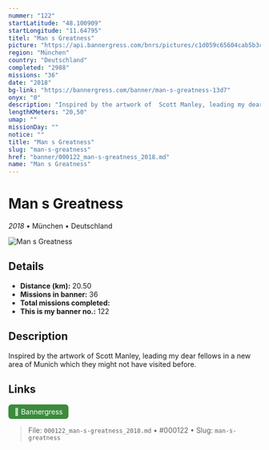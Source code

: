 ```yaml
---
nummer: "122"
startLatitude: "48.100909"
startLongitude: "11.64795"
titel: "Man s Greatness"
picture: "https://api.bannergress.com/bnrs/pictures/c1d059c65604cab5b3cfc53523d2005c"
region: "München"
country: "Deutschland"
completed: "2988"
missions: "36"
date: "2018"
bg-link: "https://bannergress.com/banner/man-s-greatness-13d7"
onyx: "0"
description: "Inspired by the artwork of  Scott Manley, leading my dear fellows in a new area of Munich which they might not have visited before."
lengthKMeters: "20,50"
umap: ""
missionDay: ""
notice: ""
title: "Man s Greatness"
slug: "man-s-greatness"
href: "banner/000122_man-s-greatness_2018.md"
name: "Man s Greatness"
---
```

# Man s Greatness

*2018* • München • Deutschland

![Man s Greatness](https://api.bannergress.com/bnrs/pictures/c1d059c65604cab5b3cfc53523d2005c)



## Details
- **Distance (km):** 20.50
- **Missions in banner:** 36
- **Total missions completed:** 
- **This is my banner no.:** 122



## Description
Inspired by the artwork of  Scott Manley, leading my dear fellows in a new area of Munich which they might not have visited before.



## Links
<a href="https://bannergress.com/banner/man-s-greatness-13d7" target="_blank" style="display:inline-block;margin-right:8px;padding:6px 12px;background:#3c8b3c;color:#fff;text-decoration:none;border-radius:6px;">🔗 Bannergress</a>



> File: `000122_man-s-greatness_2018.md` • #000122 • Slug: `man-s-greatness`
